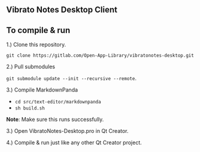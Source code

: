 Vibrato Notes Desktop Client
----------------------------

## To compile & run

1.) Clone this repository.

`git clone https://gitlab.com/Open-App-Library/vibratonotes-desktop.git`

2.) Pull submodules 

`git submodule update --init --recursive --remote`.

3.) Compile MarkdownPanda

- `cd src/text-editor/markdownpanda`
- `sh build.sh`

**Note**: Make sure this runs successfully.

3.) Open VibratoNotes-Desktop.pro in Qt Creator.

4.) Compile & run just like any other Qt Creator project.
